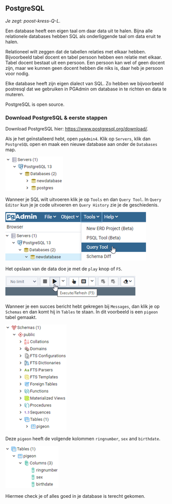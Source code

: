## PostgreSQL

<i>Je zegt: poost-kress-Q-L</i>.

Een database heeft een eigen taal om daar data uit te halen. Bijna alle relationele databases hebben SQL als onderliggende taal om data eruit te halen. 

Relationeel wilt zeggen dat de tabellen relaties met elkaar hebben. Bijvoorbeeld tabel docent en tabel persoon hebben een relatie met elkaar. Tabel docent bestaat uit een persoon. Een persoon kan wel of geen docent zijn, maar we kunnen geen docent hebben die niks is, daar heb je persoon voor nodig.

Elke database heeft zijn eigen dialect van SQL. Zo hebben we bijvoorbeeld postresql dat we gebruiken in PGAdmin om database in te richten en data te muteren.

PostgreSQL is open source.

### Download PostgreSQL & eerste stappen

Download PostgreSQL hier: https://www.postgresql.org/download/.

Als je het geïnstalleerd hebt, open `pgAdmin4`. Klik op `Servers`, klik dan `PostgreSQL` open en maak een nieuwe database aan onder de `Databases` map.

![img.png](pictures/img.png)

Wanneer je SQL wilt uitvoeren klik je op `Tools` en dan `Query Tool`. In `Query Editor` kun je je code uitvoeren en `Query History` zie je de geschiedenis.

![img_1.png](pictures/img_1.png)

Het opslaan van de data doe je met de `play` knop of `F5`.

![img_2.png](pictures/img_2.png)

Wanneer je een succes bericht hebt gekregen bij `Messages`, dan klik je op `Schemas` en dan komt hij in `Tables` te staan. In dit voorbeeld is een `pigeon` tabel gemaakt.

![img_3.png](pictures/img_3.png)

Deze `pigeon` heeft de volgende kolommen `ringnumber`, `sex` and `birthdate`.

![img_4.png](pictures/img_4.png)

Hiermee check je of alles goed in je database is terecht gekomen.